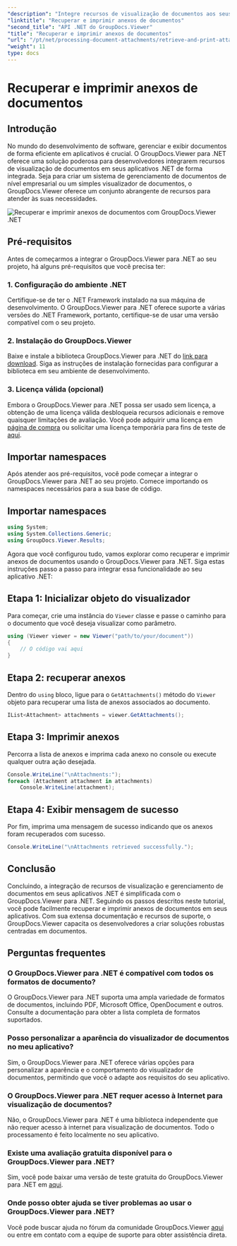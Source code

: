 ```yaml
---
"description": "Integre recursos de visualização de documentos aos seus aplicativos .NET com facilidade com o GroupDocs.Viewer para .NET. Recupere e imprima anexos de documentos sem esforço."
"linktitle": "Recuperar e imprimir anexos de documentos"
"second_title": "API .NET do GroupDocs.Viewer"
"title": "Recuperar e imprimir anexos de documentos"
"url": "/pt/net/processing-document-attachments/retrieve-and-print-attachments/"
"weight": 11
type: docs
---
```

# Recuperar e imprimir anexos de documentos

## Introdução
No mundo do desenvolvimento de software, gerenciar e exibir documentos de forma eficiente em aplicativos é crucial. O GroupDocs.Viewer para .NET oferece uma solução poderosa para desenvolvedores integrarem recursos de visualização de documentos em seus aplicativos .NET de forma integrada. Seja para criar um sistema de gerenciamento de documentos de nível empresarial ou um simples visualizador de documentos, o GroupDocs.Viewer oferece um conjunto abrangente de recursos para atender às suas necessidades.

![Recuperar e imprimir anexos de documentos com GroupDocs.Viewer .NET](/viewer/processing-document-attachments/retrieve-and-print-document-attachments.png)

## Pré-requisitos
Antes de começarmos a integrar o GroupDocs.Viewer para .NET ao seu projeto, há alguns pré-requisitos que você precisa ter:
### 1. Configuração do ambiente .NET
Certifique-se de ter o .NET Framework instalado na sua máquina de desenvolvimento. O GroupDocs.Viewer para .NET oferece suporte a várias versões do .NET Framework, portanto, certifique-se de usar uma versão compatível com o seu projeto.
### 2. Instalação do GroupDocs.Viewer
Baixe e instale a biblioteca GroupDocs.Viewer para .NET do [link para download](https://releases.groupdocs.com/viewer/net/). Siga as instruções de instalação fornecidas para configurar a biblioteca em seu ambiente de desenvolvimento.
### 3. Licença válida (opcional)
Embora o GroupDocs.Viewer para .NET possa ser usado sem licença, a obtenção de uma licença válida desbloqueia recursos adicionais e remove quaisquer limitações de avaliação. Você pode adquirir uma licença em [página de compra](https://purchase.groupdocs.com/buy) ou solicitar uma licença temporária para fins de teste de [aqui](https://purchase.groupdocs.com/temporary-license/).

## Importar namespaces
Após atender aos pré-requisitos, você pode começar a integrar o GroupDocs.Viewer para .NET ao seu projeto. Comece importando os namespaces necessários para a sua base de código.
## Importar namespaces
```csharp
using System;
using System.Collections.Generic;
using GroupDocs.Viewer.Results;
```

Agora que você configurou tudo, vamos explorar como recuperar e imprimir anexos de documentos usando o GroupDocs.Viewer para .NET. Siga estas instruções passo a passo para integrar essa funcionalidade ao seu aplicativo .NET:
## Etapa 1: Inicializar objeto do visualizador
Para começar, crie uma instância do `Viewer` classe e passe o caminho para o documento que você deseja visualizar como parâmetro.
```csharp
using (Viewer viewer = new Viewer("path/to/your/document"))
{
    // O código vai aqui
}
```
## Etapa 2: recuperar anexos
Dentro do `using` bloco, ligue para o `GetAttachments()` método do `Viewer` objeto para recuperar uma lista de anexos associados ao documento.
```csharp
IList<Attachment> attachments = viewer.GetAttachments();
```
## Etapa 3: Imprimir anexos
Percorra a lista de anexos e imprima cada anexo no console ou execute qualquer outra ação desejada.
```csharp
Console.WriteLine("\nAttachments:");
foreach (Attachment attachment in attachments)
    Console.WriteLine(attachment);
```
## Etapa 4: Exibir mensagem de sucesso
Por fim, imprima uma mensagem de sucesso indicando que os anexos foram recuperados com sucesso.
```csharp
Console.WriteLine("\nAttachments retrieved successfully.");
```

## Conclusão
Concluindo, a integração de recursos de visualização e gerenciamento de documentos em seus aplicativos .NET é simplificada com o GroupDocs.Viewer para .NET. Seguindo os passos descritos neste tutorial, você pode facilmente recuperar e imprimir anexos de documentos em seus aplicativos. Com sua extensa documentação e recursos de suporte, o GroupDocs.Viewer capacita os desenvolvedores a criar soluções robustas centradas em documentos.
## Perguntas frequentes
### O GroupDocs.Viewer para .NET é compatível com todos os formatos de documento?
O GroupDocs.Viewer para .NET suporta uma ampla variedade de formatos de documentos, incluindo PDF, Microsoft Office, OpenDocument e outros. Consulte a documentação para obter a lista completa de formatos suportados.
### Posso personalizar a aparência do visualizador de documentos no meu aplicativo?
Sim, o GroupDocs.Viewer para .NET oferece várias opções para personalizar a aparência e o comportamento do visualizador de documentos, permitindo que você o adapte aos requisitos do seu aplicativo.
### O GroupDocs.Viewer para .NET requer acesso à Internet para visualização de documentos?
Não, o GroupDocs.Viewer para .NET é uma biblioteca independente que não requer acesso à internet para visualização de documentos. Todo o processamento é feito localmente no seu aplicativo.
### Existe uma avaliação gratuita disponível para o GroupDocs.Viewer para .NET?
Sim, você pode baixar uma versão de teste gratuita do GroupDocs.Viewer para .NET em [aqui](https://releases.groupdocs.com/).
### Onde posso obter ajuda se tiver problemas ao usar o GroupDocs.Viewer para .NET?
Você pode buscar ajuda no fórum da comunidade GroupDocs.Viewer [aqui](https://forum.groupdocs.com/c/viewer/9) ou entre em contato com a equipe de suporte para obter assistência direta.
